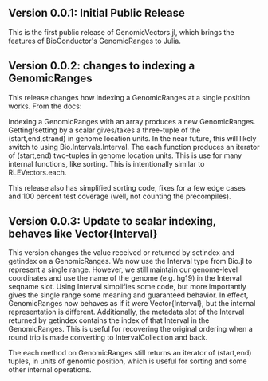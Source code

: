 ## Version 0.0.1: Initial Public Release
This is the first public release of GenomicVectors.jl, which brings the features of
BioConductor's GenomicRanges to Julia.

## Version 0.0.2: changes to indexing a GenomicRanges
This release changes how indexing a GenomicRanges at a single position works. From the docs:

Indexing a GenomicRanges with an array produces a new GenomicRanges. Getting/setting by a
scalar gives/takes a three-tuple of the (start,end,strand) in genome location units. In the
near future, this will likely switch to using Bio.Intervals.Interval. The each function
produces an iterator of (start,end) two-tuples in genome location units. This is use for many
internal functions, like sorting. This is intentionally similar to RLEVectors.each.

This release also has simplified sorting code, fixes for a few edge cases and 100 percent
test coverage (well, not counting the precompiles).

## Version 0.0.3: Update to scalar indexing, behaves like Vector{Interval}
This version changes the value received or returned by setindex and getindex on a GenomicRanges.
We now use the Interval type from Bio.jl to represent a single range. However, we still maintain
our genome-level coordinates and use the name of the genome (e.g. hg19) in the Interval seqname
slot. Using Interval simplifies some code, but more importantly gives the single range some
meaning and guaranteed behavior. In effect, GenomicRanges now behaves as if it were
Vector{Interval}, but the internal representation is different. Additionally, the metadata slot
of the Interval returned by getindex contains the index of that Interval in the GenomicRanges.
This is useful for recovering the original ordering when a round trip is made converting to
IntervalCollection and back.

The each method on GenomicRanges still returns an iterator of (start,end) tuples, in units of
genomic position, which is useful for sorting and some other internal operations.
